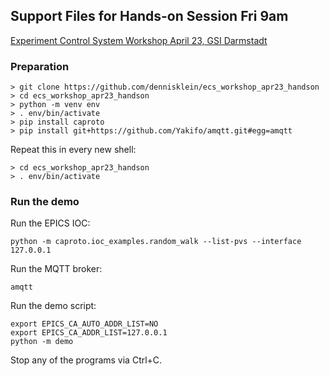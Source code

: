 ## Support Files for Hands-on Session Fri 9am

[Experiment Control System Workshop April 23, GSI Darmstadt](https://indico.gsi.de/event/17490)

### Preparation

```console
> git clone https://github.com/dennisklein/ecs_workshop_apr23_handson
> cd ecs_workshop_apr23_handson
> python -m venv env
> . env/bin/activate
> pip install caproto
> pip install git+https://github.com/Yakifo/amqtt.git#egg=amqtt
```

Repeat this in every new shell:
```console
> cd ecs_workshop_apr23_handson
> . env/bin/activate
```

### Run the demo

Run the EPICS IOC:
```console
python -m caproto.ioc_examples.random_walk --list-pvs --interface 127.0.0.1
```

Run the MQTT broker:
```console
amqtt
```

Run the demo script:
```console
export EPICS_CA_AUTO_ADDR_LIST=NO
export EPICS_CA_ADDR_LIST=127.0.0.1
python -m demo
```

Stop any of the programs via Ctrl+C.
